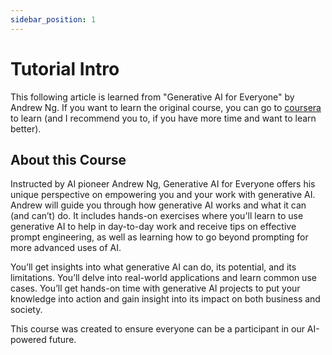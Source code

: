 ```yaml
---
sidebar_position: 1
---
```


# Tutorial Intro

This following article is learned from "Generative AI for Everyone" by Andrew Ng. If you want to learn the original course, you can go to [coursera](https://www.coursera.org/learn/generative-ai-for-everyone) to learn (and I recommend you to, if you have more time and want to learn better).

## About this Course

Instructed by AI pioneer Andrew Ng, Generative AI for Everyone offers his unique perspective on empowering you and your work with generative AI. Andrew will guide you through how generative AI works and what it can (and can’t) do. It includes hands-on exercises where you'll learn to use generative AI to help in day-to-day work and receive tips on effective prompt engineering, as well as learning how to go beyond prompting for more advanced uses of AI.

You’ll get insights into what generative AI can do, its potential, and its limitations. You’ll delve into real-world applications and learn common use cases. You’ll get hands-on time with generative AI projects to put your knowledge into action and gain insight into its impact on both business and society.

This course was created to ensure everyone can be a participant in our AI-powered future.
